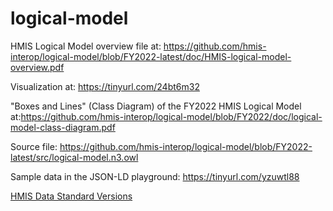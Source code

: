 logical-model
=============

HMIS Logical Model overview file at: https://github.com/hmis-interop/logical-model/blob/FY2022-latest/doc/HMIS-logical-model-overview.pdf

Visualization at: https://tinyurl.com/24bt6m32

"Boxes and Lines" (Class Diagram) of the FY2022 HMIS Logical Model at:https://github.com/hmis-interop/logical-model/blob/FY2022/doc/logical-model-class-diagram.pdf

Source file: https://github.com/hmis-interop/logical-model/blob/FY2022-latest/src/logical-model.n3.owl

Sample data in the JSON-LD playground: https://tinyurl.com/yzuwtl88

[HMIS Data Standard Versions](HMIS-Data-Standard-Versions)
